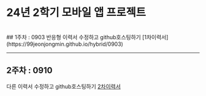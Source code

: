 # 24년 2학기 모바일 앱 프로젝트
<br>
## 1주차 : 0903
반응형 이력서 수정하고 github호스팅하기
[1차이력서](https://99jeonjongmin.github.io/hybrid/0903)

---
## 2주차 : 0910
다른 이력서 수정하고 github호스팅하기
[2차이력서](https://99jeonjongmin.github.io/hybrid/0910)

